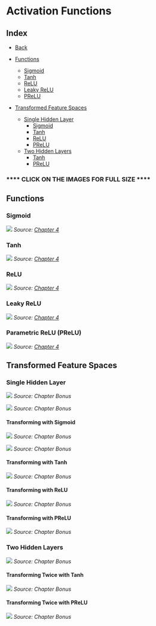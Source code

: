 # Activation Functions

## Index

- [Back](https://raw.githubusercontent.com/dvgodoy/dl-visuals/main)
- [Functions](#functions)
    - [Sigmoid](#sigmoid)
    - [Tanh](#tanh)
    - [ReLU](#relu)
    - [Leaky ReLU](#leaky-relu)
    - [PReLU](#prelu)

- [Transformed Feature Spaces](#transformed-feature-spaces)
    - [Single Hidden Layer](#single-hidden-layer)
        - [Sigmoid](#transforming-with-sigmoid)
        - [Tanh](#transforming-with-tanh)
        - [ReLU](#transforming-with-relu)
        - [PReLU](#transforming-with-prelu)
    - [Two Hidden Layers](#two-hidden-layers)
        - [Tanh](#transforming-twice-with-tanh)
        - [PReLU](#transforming-twice-with-prelu)

### **** CLICK ON THE IMAGES FOR FULL SIZE ****

## Functions

### Sigmoid

[![](https://raw.githubusercontent.com/dvgodoy/dl-visuals/main/Activation%20Functions/activation_sigmoid.png)](https://raw.githubusercontent.com/dvgodoy/dl-visuals/main/Activation%20Functions/activation_sigmoid.png)
*Source: [Chapter 4](https://raw.githubusercontent.com/dvgodoy/PyTorchStepByStep/master/Chapter04.ipynb)*

### Tanh

[![](https://raw.githubusercontent.com/dvgodoy/dl-visuals/main/Activation%20Functions/activation_tanh.png)](https://raw.githubusercontent.com/dvgodoy/dl-visuals/main/Activation%20Functions/activation_tanh.png)
*Source: [Chapter 4](https://raw.githubusercontent.com/dvgodoy/PyTorchStepByStep/master/Chapter04.ipynb)*

### ReLU

[![](https://raw.githubusercontent.com/dvgodoy/dl-visuals/main/Activation%20Functions/activation_relu.png)](https://raw.githubusercontent.com/dvgodoy/dl-visuals/main/Activation%20Functions/activation_relu.png)
*Source: [Chapter 4](https://raw.githubusercontent.com/dvgodoy/PyTorchStepByStep/master/Chapter04.ipynb)*

### Leaky ReLU

[![](https://raw.githubusercontent.com/dvgodoy/dl-visuals/main/Activation%20Functions/activation_leaky.png)](https://raw.githubusercontent.com/dvgodoy/dl-visuals/main/Activation%20Functions/activation_leaky.png)
*Source: [Chapter 4](https://raw.githubusercontent.com/dvgodoy/PyTorchStepByStep/master/Chapter04.ipynb)*

### Parametric ReLU (PReLU)

[![](https://raw.githubusercontent.com/dvgodoy/dl-visuals/main/Activation%20Functions/activation_prelu.png)](https://raw.githubusercontent.com/dvgodoy/dl-visuals/main/Activation%20Functions/activation_prelu.png)
*Source: [Chapter 4](https://raw.githubusercontent.com/dvgodoy/PyTorchStepByStep/master/Chapter04.ipynb)*

## Transformed Feature Spaces

### Single Hidden Layer

[![](https://raw.githubusercontent.com/dvgodoy/dl-visuals/main/Activation%20Functions/feature_space_1hidden.png)](https://raw.githubusercontent.com/dvgodoy/dl-visuals/main/Activation%20Functions/feature_space_1hidden.png)
*Source: Chapter Bonus*

[![](https://raw.githubusercontent.com/dvgodoy/dl-visuals/main/Activation%20Functions/feature_space_1hidden_plates.png)](https://raw.githubusercontent.com/dvgodoy/dl-visuals/main/Activation%20Functions/feature_space_1hidden_plates.png)
*Source: Chapter Bonus*

#### Transforming with Sigmoid

[![](https://raw.githubusercontent.com/dvgodoy/dl-visuals/main/Activation%20Functions/act_sigmoid1.png)](https://raw.githubusercontent.com/dvgodoy/dl-visuals/main/Activation%20Functions/act_sigmoid1.png)
*Source: Chapter Bonus*

[![](https://raw.githubusercontent.com/dvgodoy/dl-visuals/main/Activation%20Functions/act_sigmoid2.png)](https://raw.githubusercontent.com/dvgodoy/dl-visuals/main/Activation%20Functions/act_sigmoid2.png)
*Source: Chapter Bonus*

#### Transforming with Tanh

[![](https://raw.githubusercontent.com/dvgodoy/dl-visuals/main/Activation%20Functions/act_tanh.png)](https://raw.githubusercontent.com/dvgodoy/dl-visuals/main/Activation%20Functions/act_tanh.png)
*Source: Chapter Bonus*

#### Transforming with ReLU

[![](https://raw.githubusercontent.com/dvgodoy/dl-visuals/main/Activation%20Functions/act_relu.png)](https://raw.githubusercontent.com/dvgodoy/dl-visuals/main/Activation%20Functions/act_relu.png)
*Source: Chapter Bonus*

#### Transforming with PReLU

[![](https://raw.githubusercontent.com/dvgodoy/dl-visuals/main/Activation%20Functions/act_prelu.png)](https://raw.githubusercontent.com/dvgodoy/dl-visuals/main/Activation%20Functions/act_prelu.png)
*Source: Chapter Bonus*

### Two Hidden Layers

[![](https://raw.githubusercontent.com/dvgodoy/dl-visuals/main/Activation%20Functions/feature_space_2hidden.png)](https://raw.githubusercontent.com/dvgodoy/dl-visuals/main/Activation%20Functions/feature_space_2hidden.png)
*Source: Chapter Bonus*

#### Transforming Twice with Tanh

[![](https://raw.githubusercontent.com/dvgodoy/dl-visuals/main/Activation%20Functions/act_tanh_2hidden.png)](https://raw.githubusercontent.com/dvgodoy/dl-visuals/main/Activation%20Functions/act_tanh_2hidden.png)
*Source: Chapter Bonus*

#### Transforming Twice with PReLU

[![](https://raw.githubusercontent.com/dvgodoy/dl-visuals/main/Activation%20Functions/act_prelu_2hidden.png)](https://raw.githubusercontent.com/dvgodoy/dl-visuals/main/Activation%20Functions/act_prelu_2hidden.png)
*Source: Chapter Bonus*